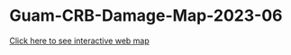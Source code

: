 # Guam-CRB-Damage-Map-2023-06
[Click here to see interactive web map](https://aubreymoore.github.io/Guam-CRB-Damage-Map-2023-06/webmap/#11/13.4483/144.7860)
